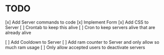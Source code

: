 # TODO

[x] Add Server commands to code
[x] Implement Form
[x] Add CSS to Server
[ ] Crontab to keep this alive
[ ] Cron to keep servers alive that are already alive

[ ] Add Cooldown to Server
[ ] Add ram counter to Server and only allow so much ram usage
[ ] Only allow accepted users to deactivate servers
